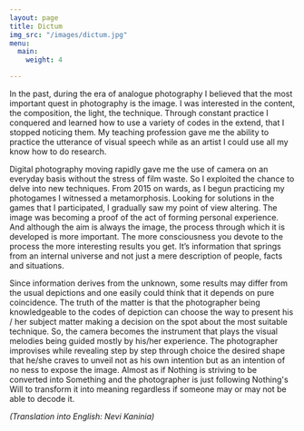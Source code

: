 ```yaml
---
layout: page
title: Dictum
img_src: "/images/dictum.jpg"
menu:
  main:
    weight: 4

---
```

In the past, during the era of analogue photography I believed that the most important quest in photography is the image. I was interested in the content, the composition, the light, the technique. Through constant practice I conquered and learned how to use a variety of codes in the extend, that I stopped noticing them. My teaching profession gave me the ability to practice the utterance of visual speech while as an artist I could use all my know how to do research.

Digital photography moving rapidly gave me the use of camera on an everyday basis without the stress of film waste. So I exploited the chance to delve into new techniques. From 2015 on wards, as I begun practicing my photogames I witnessed a metamorphosis. Looking for solutions in the games that I participated, I gradually saw my point of view altering. The image was becoming a proof of the act of forming personal experience. And although the aim is always the image, the process through which it is developed is more important. The more consciousness you devote to the process the more interesting results you get. It’s information that springs from an internal universe and not just a mere description of people, facts and situations.

Since information derives from the unknown, some results may differ from the usual depictions and one easily could think that it depends on pure coincidence. The truth of the matter is that the photographer being knowledgeable to the codes of depiction can choose the way to present his / her subject matter making a decision on the spot about the most suitable technique. So, the camera becomes the instrument that plays the visual melodies being guided mostly by his/her experience. The photographer improvises while revealing step by step through choice the desired shape that he/she craves to unveil not as his own intention but as an intention of no ness to expose the image. Almost as if Nothing is striving to be converted into Something and the photographer is just following Nothing's Will to transform it into meaning regardless if someone may or may not be able to decode it.

_(Translation into English: Nevi Kaninia)_